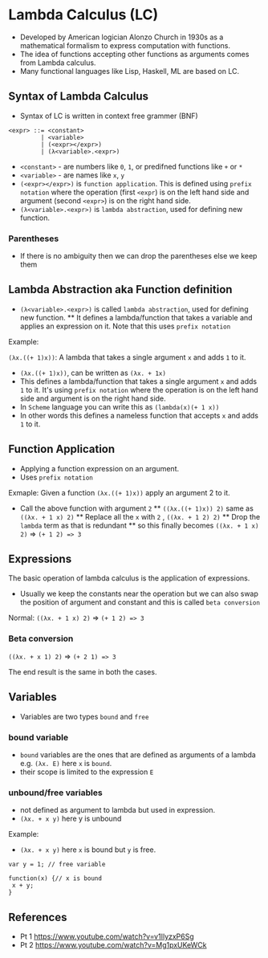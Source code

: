 # Lambda Calculus (LC)

* Developed by American logician Alonzo Church in 1930s as a mathematical formalism to express computation with functions.
* The idea of functions accepting other functions as arguments comes from Lambda calculus.
* Many functional languages like Lisp, Haskell, ML are based on LC.

## Syntax of Lambda Calculus

* Syntax of LC is written in context free grammer (BNF)
```
<expr> ::= <constant>
         | <variable>
         | (<expr></expr>)
         | (λ<variable>.<expr>)
```
* `<constant>` - are numbers like `0`, `1`, or predifned functions like `+` or `*`
* `<variable>` - are names like `x`, `y`
* `(<expr></expr>)` is `function application`. This is defined using `prefix notation` where the operation (first `<expr`) is on the left hand side and argument (second `<expr>`) is on the right hand side.
* `(λ<variable>.<expr>)` is `lambda abstraction`, used for defining new function.

### Parentheses
* If there is no ambiguity then we can drop the parentheses else we keep them

## Lambda Abstraction aka Function definition
* `(λ<variable>.<expr>)` is called `lambda abstraction`, used for defining new function.
** It defines a lambda/function that takes a variable and applies an expression on it. Note that this uses `prefix notation`

Example: 

`(λx.((+ 1)x))`: A lambda that takes a single argument `x` and adds `1` to it.

* `(λx.((+ 1)x))`, can be written as `(λx. + 1x)`
* This defines a lambda/function that takes a single argument `x` and adds `1` to it. It's using `prefix notation` where the operation is on the left hand side and argument is on the right hand side.
* In `Scheme` language you can write this as `(lambda(x)(+ 1 x))`
* In other words this defines a nameless function that accepts `x` and adds `1` to it.

## Function Application
* Applying a function expression on an argument.
* Uses `prefix notation`

Exmaple:
Given a function `(λx.((+ 1)x))` apply an argument 2 to it.

* Call the above function with argument `2`
** `((λx.((+ 1)x)) 2)` same as `((λx. + 1 x) 2)`
** Replace all the `x` with `2` , `((λx. + 1 2) 2)`
** Drop the `lambda` term as that is redundant
** so this finally becomes `((λx. + 1 x) 2)` => `(+ 1 2) => 3`

## Expressions
The basic operation of lambda calculus is the application of expressions.

* Usually we keep the constants near the operation but we can also swap the position of argument and constant and this is called `beta conversion`

Normal:
`((λx. + 1 x) 2)` => `(+ 1 2) => 3`

### Beta conversion

`((λx. + x 1) 2)` => `(+ 2 1) => 3`

The end result is the same in both the cases.

## Variables

* Variables are two types `bound` and `free`

### bound variable
* `bound` variables are the ones that are defined as arguments of a lambda e.g. `(λx. E)` here `x` is `bound`.
* their scope is limited to the expression `E`

### unbound/free variables
* not defined as argument to lambda but used in expression.
* `(λx. + x y)` here y is unbound

Example:
* `(λx. + x y)` here `x` is bound but `y` is free.

```
var y = 1; // free variable

function(x) {// x is bound
 x + y;
}
```

## References

* Pt 1 https://www.youtube.com/watch?v=v1IlyzxP6Sg
* Pt 2 https://www.youtube.com/watch?v=Mg1pxUKeWCk
